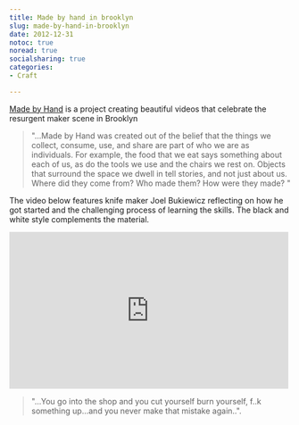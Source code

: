 ```yaml
---
title: Made by hand in brooklyn
slug: made-by-hand-in-brooklyn
date: 2012-12-31
notoc: true
noread: true
socialsharing: true
categories: 
- Craft

---
```

[Made by Hand][thisismadebyhand] is a project creating beautiful videos that celebrate the resurgent maker scene in Brooklyn

> "...Made by Hand was created out of the belief that the things we collect, consume, use, and share are part of who we are as individuals. For example, the food that we eat says something about each of us, as do the tools we use and the chairs we rest on. Objects that surround the space we dwell in tell stories, and not just about us. Where did they come from? Who made them? How were they made? "

The video below features knife maker Joel Bukiewicz reflecting on how he got started and the challenging process of learning the skills. The black and white style complements the material.  
<div class="flex-video widescreen vimeo">
<iframe src="https://player.vimeo.com/video/31455885" width="500" height="281" frameborder="0" webkitallowfullscreen mozallowfullscreen allowfullscreen></iframe>
</div>

> "...You go into the shop and you cut yourself burn yourself, f..k something up...and you never make that mistake again..".

[thisismadebyhand]: http://thisismadebyhand.com/